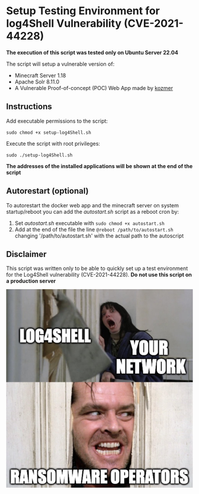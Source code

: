 # Setup Testing Environment for log4Shell Vulnerability (CVE-2021-44228)

**The execution of this script was tested only on Ubuntu Server 22.04**

The script will setup a vulnerable version of:

* Minecraft Server 1.18
* Apache Solr 8.11.0
* A Vulnerable Proof-of-concept (POC) Web App made by [kozmer](https://github.com/kozmer/log4j-shell-poc)  

## Instructions

Add executable permissions to the script:

```
sudo chmod +x setup-log4Shell.sh
```

Execute the script with root privileges:

```
sudo ./setup-log4Shell.sh
```

**The addresses of the installed applications will be shown at the end of the script**

## Autorestart (optional)

To autorestart the docker web app and the minecraft server on system startup/reboot you can add the *autostart.sh* script as a reboot cron by:

1. Set *autostart.sh* executable with `sudo chmod +x autostart.sh`
2. Add at the end of the file the line `@reboot /path/to/autostart.sh` changing '/path/to/autostart.sh' with the actual path to the autoscript

## Disclaimer

This script was written only to be able to quickly set up a test environment for the Log4Shell vulnerability (CVE-2021-44228). **Do not use this script on a production server**

![](./meme.jpg "meme")
